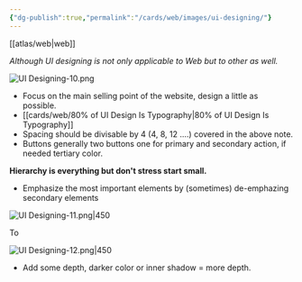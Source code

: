 ```yaml
---
{"dg-publish":true,"permalink":"/cards/web/images/ui-designing/"}
---
```


[[atlas/web\|web]]

_Although UI designing is not only applicable to Web but to other as well._


![UI Designing-10.png](/img/user/cards/web/images/UI%20Designing-10.png)

- Focus on the main selling point of the website, design a little as possible.
- [[cards/web/80% of UI Design Is Typography\|80% of UI Design Is Typography]]
- Spacing should be divisable by 4 (4, 8, 12 ....) covered in the above note.
- Buttons generally two buttons one for primary and secondary action, if needed tertiary color.

**Hierarchy is everything but don't stress start small.**

- Emphasize the most important elements by (sometimes) de-emphazing secondary elements

![UI Designing-11.png|450](/img/user/cards/web/images/UI%20Designing-11.png)

To

![UI Designing-12.png|450](/img/user/cards/web/images/UI%20Designing-12.png)

- Add some depth, darker color or inner shadow = more depth.